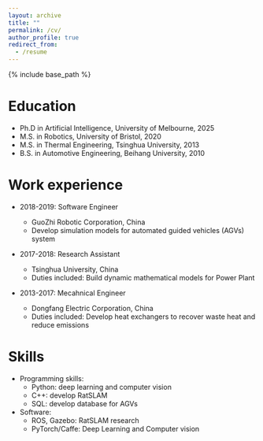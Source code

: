 ```yaml
---
layout: archive
title: ""
permalink: /cv/
author_profile: true
redirect_from:
  - /resume
---
```


{% include base_path %}


Education
======
* Ph.D in Artificial Intelligence, University of Melbourne, 2025
* M.S. in Robotics, University of Bristol, 2020
* M.S. in Thermal Engineering, Tsinghua University, 2013
* B.S. in Automotive Engineering, Beihang University, 2010

Work experience
======
* 2018-2019: Software Engineer
  * GuoZhi Robotic Corporation, China
  * Develop simulation models for automated guided vehicles (AGVs) system  

* 2017-2018: Research Assistant
  * Tsinghua University, China
  * Duties included: Build dynamic mathematical models for Power Plant
  
* 2013-2017: Mecahnical Engineer
  * Dongfang Electric Corporation, China
  * Duties included: Develop heat exchangers to recover waste heat and reduce emissions

  
Skills
======
* Programming skills:
  * Python: deep learning and computer vision
  * C++: develop RatSLAM
  * SQL: develop database for AGVs
* Software:
  * ROS, Gazebo: RatSLAM research
  * PyTorch/Caffe: Deep Learning and Computer vision

<!---
Publications
======
  <ul>{% for post in site.publications %}
    {% include archive-single-cv.html %}
  {% endfor %}</ul>
  
Talks
======
  <ul>{% for post in site.talks %}
    {% include archive-single-talk-cv.html %}
  {% endfor %}</ul>
  
Teaching
======
  <ul>{% for post in site.teaching %}
    {% include archive-single-cv.html %}
  {% endfor %}</ul>
  
Service and leadership
======
* Currently signed in to 43 different slack teams
-->
